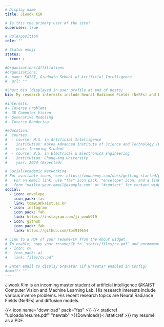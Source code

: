 ```yaml
---
# Display name
title: Jiwook Kim

# Is this the primary user of the site?
superuser: true

# Role/position
role: ''

# Status emoji
status:
  icon: ✈️

#Organizations/Affiliations
#organizations:
#- name: KAIST, Graduate School of Artificial Intelligence
#  url: ""

#Short bio (displayed in user profile at end of posts)
bio: My research interests include Neural Radiance Fields (NeRFs) and Diffusion Models (DMs).

#interests:
#- Inverse Problems
#- 3D Computer Vision
#- Generative Modeling
#- Inverse Rendering

#education:
#  courses:
#  - course: M.S. in Artificial Intelligence
#    institution: Korea Advanced Institute of Science and Technology (KAIST)
#    year: Incoming Student
#  - course: B.S. in Electrical & Electronics Engineering
#    institution: Chung-Ang University
#    year: 2024 (Expected)

# Social/Academic Networking
# For available icons, see: https://wowchemy.com/docs/getting-started/page-builder/#icons
#   For an email link, use "fas" icon pack, "envelope" icon, and a link in the
#   form "mailto:your-email@example.com" or "#contact" for contact widget.
social:
  - icon: envelope
    icon_pack: fas
    link: tom919@kaist.ac.kr
  - icon: instagram
    icon_pack: fab
    link: https://instagram.com/ji_wook919
  - icon: github
    icon_pack: fab
    link: https://github.com/tom919654

# Link to a PDF of your resume/CV from the About widget.
# To enable, copy your resume/CV to `static/files/cv.pdf` and uncomment the lines below.
# - icon: cv
#   icon_pack: ai
#   link: files/cv.pdf

# Enter email to display Gravatar (if Gravatar enabled in Config)
#email: ""
---
```


Jiwook Kim is an incoming master student of artificial intelligence @KAIST Computer Vision and Machine Learning Lab. His research interests include various inverse problems. His recent research topics are Neural Radiance Fields (NeRFs) and diffusion models.

{{< icon name="download" pack="fas" >}} {{< staticref "uploads/resume.pdf" "newtab" >}}Download{{< /staticref >}} my resumé as a PDF.
